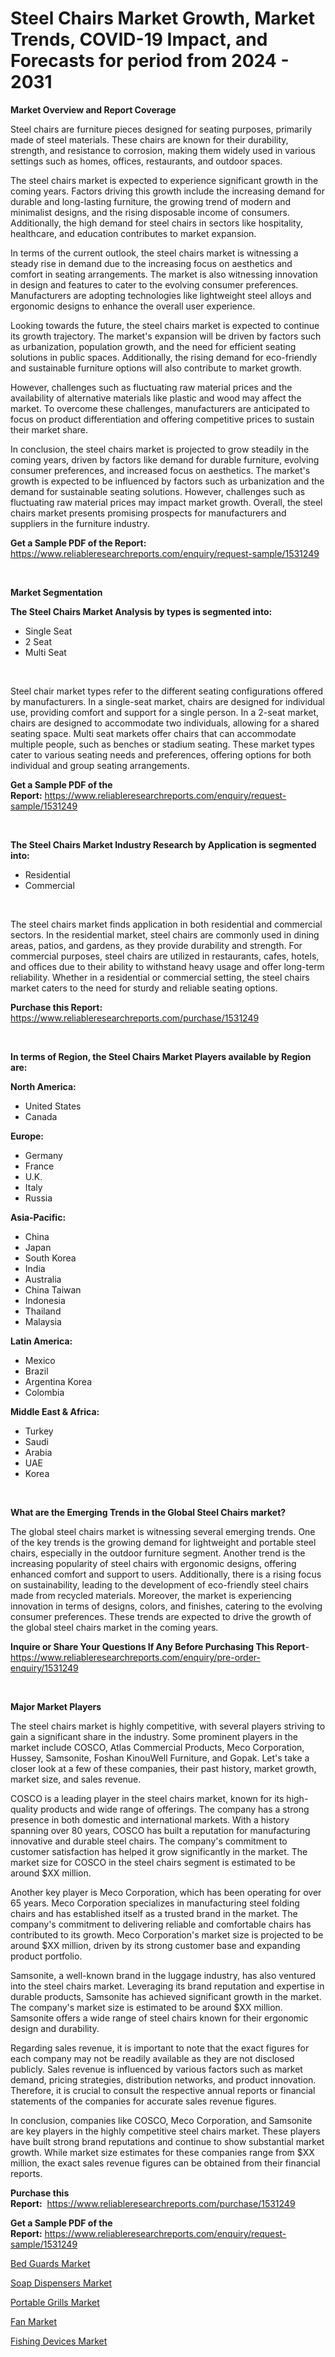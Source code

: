 <p><h1>Steel Chairs Market Growth, Market Trends, COVID-19 Impact, and Forecasts for period from 2024 - 2031</h1></p><p><strong>Market Overview and Report Coverage</strong></p>
<p><p>Steel chairs are furniture pieces designed for seating purposes, primarily made of steel materials. These chairs are known for their durability, strength, and resistance to corrosion, making them widely used in various settings such as homes, offices, restaurants, and outdoor spaces.</p><p>The steel chairs market is expected to experience significant growth in the coming years. Factors driving this growth include the increasing demand for durable and long-lasting furniture, the growing trend of modern and minimalist designs, and the rising disposable income of consumers. Additionally, the high demand for steel chairs in sectors like hospitality, healthcare, and education contributes to market expansion.</p><p>In terms of the current outlook, the steel chairs market is witnessing a steady rise in demand due to the increasing focus on aesthetics and comfort in seating arrangements. The market is also witnessing innovation in design and features to cater to the evolving consumer preferences. Manufacturers are adopting technologies like lightweight steel alloys and ergonomic designs to enhance the overall user experience.</p><p>Looking towards the future, the steel chairs market is expected to continue its growth trajectory. The market's expansion will be driven by factors such as urbanization, population growth, and the need for efficient seating solutions in public spaces. Additionally, the rising demand for eco-friendly and sustainable furniture options will also contribute to market growth.</p><p>However, challenges such as fluctuating raw material prices and the availability of alternative materials like plastic and wood may affect the market. To overcome these challenges, manufacturers are anticipated to focus on product differentiation and offering competitive prices to sustain their market share.</p><p>In conclusion, the steel chairs market is projected to grow steadily in the coming years, driven by factors like demand for durable furniture, evolving consumer preferences, and increased focus on aesthetics. The market's growth is expected to be influenced by factors such as urbanization and the demand for sustainable seating solutions. However, challenges such as fluctuating raw material prices may impact market growth. Overall, the steel chairs market presents promising prospects for manufacturers and suppliers in the furniture industry.</p></p>
<p><strong>Get a Sample PDF of the Report:</strong> <a href="https://www.reliableresearchreports.com/enquiry/request-sample/1531249">https://www.reliableresearchreports.com/enquiry/request-sample/1531249</a></p>
<p>&nbsp;</p>
<p><strong>Market Segmentation</strong></p>
<p><strong>The Steel Chairs Market Analysis by types is segmented into:</strong></p>
<p><ul><li>Single Seat</li><li>2 Seat</li><li>Multi Seat</li></ul></p>
<p>&nbsp;</p>
<p><p>Steel chair market types refer to the different seating configurations offered by manufacturers. In a single-seat market, chairs are designed for individual use, providing comfort and support for a single person. In a 2-seat market, chairs are designed to accommodate two individuals, allowing for a shared seating space. Multi seat markets offer chairs that can accommodate multiple people, such as benches or stadium seating. These market types cater to various seating needs and preferences, offering options for both individual and group seating arrangements.</p></p>
<p><strong>Get a Sample PDF of the Report:</strong>&nbsp;<a href="https://www.reliableresearchreports.com/enquiry/request-sample/1531249">https://www.reliableresearchreports.com/enquiry/request-sample/1531249</a></p>
<p>&nbsp;</p>
<p><strong>The Steel Chairs Market Industry Research by Application is segmented into:</strong></p>
<p><ul><li>Residential</li><li>Commercial</li></ul></p>
<p>&nbsp;</p>
<p><p>The steel chairs market finds application in both residential and commercial sectors. In the residential market, steel chairs are commonly used in dining areas, patios, and gardens, as they provide durability and strength. For commercial purposes, steel chairs are utilized in restaurants, cafes, hotels, and offices due to their ability to withstand heavy usage and offer long-term reliability. Whether in a residential or commercial setting, the steel chairs market caters to the need for sturdy and reliable seating options.</p></p>
<p><strong>Purchase this Report:</strong>&nbsp; <a href="https://www.reliableresearchreports.com/purchase/1531249">https://www.reliableresearchreports.com/purchase/1531249</a></p>
<p>&nbsp;</p>
<p><strong>In terms of Region, the Steel Chairs Market Players available by Region are:</strong></p>
<p>
    <p> <strong> North America: </strong>
        <ul>
            <li>United States</li>
            <li>Canada</li>
        </ul>
        </p> 
    <p> <strong> Europe: </strong>
        <ul>
            <li>Germany</li>
            <li>France</li>
            <li>U.K.</li>
            <li>Italy</li>
            <li>Russia</li>
        </ul>
        </p> 
    <p> <strong> Asia-Pacific: </strong>
        <ul>
            <li>China</li>
            <li>Japan</li>
            <li>South Korea</li>
            <li>India</li>
            <li>Australia</li>
            <li>China Taiwan</li>
            <li>Indonesia</li>
            <li>Thailand</li>
            <li>Malaysia</li>
        </ul>
        </p> 
    <p> <strong> Latin America: </strong>
        <ul>
            <li>Mexico</li>
            <li>Brazil</li>
            <li>Argentina Korea</li>
            <li>Colombia</li>
        </ul>
        </p> 
    <p> <strong> Middle East & Africa: </strong>
        <ul>
            <li>Turkey</li>
            <li>Saudi</li>
            <li>Arabia</li>
            <li>UAE</li>
            <li>Korea</li>
        </ul>
    </p>
    </p>
<p>&nbsp;</p>
<p><strong>What are the Emerging Trends in the Global Steel Chairs market?</strong></p>
<p><p>The global steel chairs market is witnessing several emerging trends. One of the key trends is the growing demand for lightweight and portable steel chairs, especially in the outdoor furniture segment. Another trend is the increasing popularity of steel chairs with ergonomic designs, offering enhanced comfort and support to users. Additionally, there is a rising focus on sustainability, leading to the development of eco-friendly steel chairs made from recycled materials. Moreover, the market is experiencing innovation in terms of designs, colors, and finishes, catering to the evolving consumer preferences. These trends are expected to drive the growth of the global steel chairs market in the coming years.</p></p>
<p><strong>Inquire or Share Your Questions If Any Before Purchasing This Report</strong>- <a href="https://www.reliableresearchreports.com/enquiry/pre-order-enquiry/1531249">https://www.reliableresearchreports.com/enquiry/pre-order-enquiry/1531249</a></p>
<p>&nbsp;</p>
<p><strong>Major Market Players</strong></p>
<p><p>The steel chairs market is highly competitive, with several players striving to gain a significant share in the industry. Some prominent players in the market include COSCO, Atlas Commercial Products, Meco Corporation, Hussey, Samsonite, Foshan KinouWell Furniture, and Gopak. Let's take a closer look at a few of these companies, their past history, market growth, market size, and sales revenue.</p><p>COSCO is a leading player in the steel chairs market, known for its high-quality products and wide range of offerings. The company has a strong presence in both domestic and international markets. With a history spanning over 80 years, COSCO has built a reputation for manufacturing innovative and durable steel chairs. The company's commitment to customer satisfaction has helped it grow significantly in the market. The market size for COSCO in the steel chairs segment is estimated to be around $XX million.</p><p>Another key player is Meco Corporation, which has been operating for over 65 years. Meco Corporation specializes in manufacturing steel folding chairs and has established itself as a trusted brand in the market. The company's commitment to delivering reliable and comfortable chairs has contributed to its growth. Meco Corporation's market size is projected to be around $XX million, driven by its strong customer base and expanding product portfolio.</p><p>Samsonite, a well-known brand in the luggage industry, has also ventured into the steel chairs market. Leveraging its brand reputation and expertise in durable products, Samsonite has achieved significant growth in the market. The company's market size is estimated to be around $XX million. Samsonite offers a wide range of steel chairs known for their ergonomic design and durability.</p><p>Regarding sales revenue, it is important to note that the exact figures for each company may not be readily available as they are not disclosed publicly. Sales revenue is influenced by various factors such as market demand, pricing strategies, distribution networks, and product innovation. Therefore, it is crucial to consult the respective annual reports or financial statements of the companies for accurate sales revenue figures.</p><p>In conclusion, companies like COSCO, Meco Corporation, and Samsonite are key players in the highly competitive steel chairs market. These players have built strong brand reputations and continue to show substantial market growth. While market size estimates for these companies range from $XX million, the exact sales revenue figures can be obtained from their financial reports.</p></p>
<p><strong>Purchase this Report:</strong>&nbsp;&nbsp;<a href="https://www.reliableresearchreports.com/purchase/1531249">https://www.reliableresearchreports.com/purchase/1531249</a></p>
<p></p>
<p><strong>Get a Sample PDF of the Report:</strong>&nbsp;<a href="https://www.reliableresearchreports.com/enquiry/request-sample/1531249">https://www.reliableresearchreports.com/enquiry/request-sample/1531249</a></p>
<p><p><a href="https://github.com/gulaimolin/Market-Research-Report-List-2/blob/main/bed-guards-market.md">Bed Guards Market</a></p><p><a href="https://github.com/dziulagalemab/Market-Research-Report-List-2/blob/main/soap-dispensers-market.md">Soap Dispensers Market</a></p><p><a href="https://github.com/ruslanpoljakovrd177/Market-Research-Report-List-2/blob/main/portable-grills-market.md">Portable Grills Market</a></p><p><a href="https://github.com/abbypearson7765/Market-Research-Report-List-2/blob/main/fan-market.md">Fan Market</a></p><p><a href="https://github.com/grishafomin4852/Market-Research-Report-List-2/blob/main/fishing-devices-market.md">Fishing Devices Market</a></p></p>